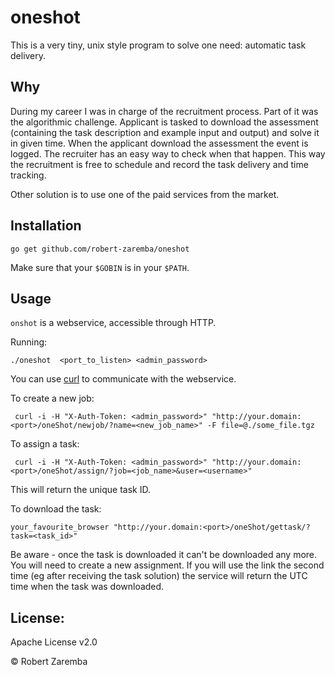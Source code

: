 # oneshot

This is a very tiny, unix style program to solve one need: automatic task delivery.

## Why


During my career I was in charge of the recruitment process. Part of it was the algorithmic challenge. Applicant is tasked to download the assessment  (containing the task description and example input and output) and solve it in given time. When the applicant download the assessment the event is logged. The recruiter has an easy way to check when that happen. This way the recruitment is free to schedule and record the task delivery and time tracking.

Other solution is to use one of the paid services from the market.

## Installation

    go get github.com/robert-zaremba/oneshot

Make sure that your `$GOBIN` is in your `$PATH`.

## Usage

`onshot` is a webservice, accessible through HTTP.

Running:

    ./oneshot  <port_to_listen> <admin_password>

You can use [curl](https://curl.haxx.se/) to communicate with the webservice.

To create a new job:

     curl -i -H "X-Auth-Token: <admin_password>" "http://your.domain:<port>/oneShot/newjob/?name=<new_job_name>" -F file=@./some_file.tgz

To assign a task:

     curl -i -H "X-Auth-Token: <admin_password>" "http://your.domain:<port>/oneShot/assign/?job=<job_name>&user=<username>"

This will return the unique task ID.

To download the task:

    your_favourite_browser "http://your.domain:<port>/oneShot/gettask/?task=<task_id>"

Be aware - once the task is downloaded it can't be downloaded any more. You will need to create a new assignment. If you will use the link the second time (eg after receiving the task solution) the service will return the UTC time when the task was downloaded.


## License:

Apache License v2.0

© Robert Zaremba
